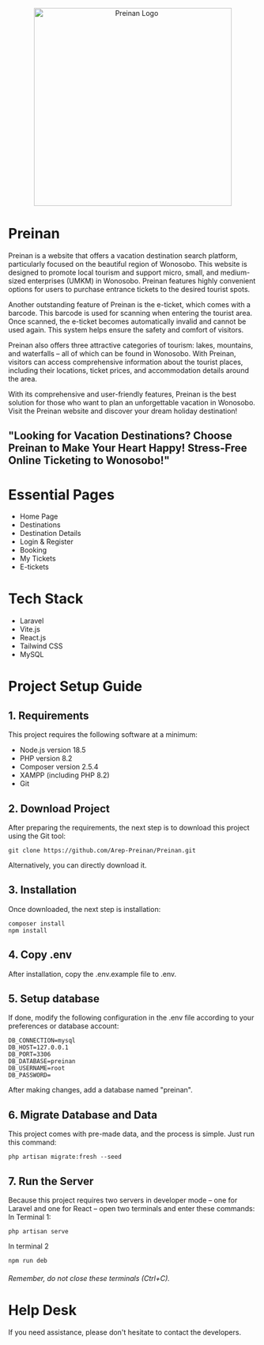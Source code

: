 <p align="center"><a href="https://laravel.com" target="_blank"><img src="http://preinan.xxuz.com/images/preinannotblack.svg" width="400" alt="Preinan Logo"></a></p>

# Preinan

Preinan is a website that offers a vacation destination search platform, particularly focused on the beautiful region of Wonosobo. This website is designed to promote local tourism and support micro, small, and medium-sized enterprises (UMKM) in Wonosobo. Preinan features highly convenient options for users to purchase entrance tickets to the desired tourist spots.

Another outstanding feature of Preinan is the e-ticket, which comes with a barcode. This barcode is used for scanning when entering the tourist area. Once scanned, the e-ticket becomes automatically invalid and cannot be used again. This system helps ensure the safety and comfort of visitors.

Preinan also offers three attractive categories of tourism: lakes, mountains, and waterfalls – all of which can be found in Wonosobo. With Preinan, visitors can access comprehensive information about the tourist places, including their locations, ticket prices, and accommodation details around the area.

With its comprehensive and user-friendly features, Preinan is the best solution for those who want to plan an unforgettable vacation in Wonosobo. Visit the Preinan website and discover your dream holiday destination!

## "Looking for Vacation Destinations? Choose Preinan to Make Your Heart Happy! Stress-Free Online Ticketing to Wonosobo!"

# Essential Pages
- Home Page
- Destinations
- Destination Details
- Login & Register
- Booking
- My Tickets
- E-tickets

# Tech Stack 
- Laravel
- Vite.js
- React.js
- Tailwind CSS
- MySQL

# Project Setup Guide

## 1. Requirements
This project requires the following software at a minimum:
- Node.js version 18.5
- PHP version 8.2
- Composer version 2.5.4
- XAMPP (including PHP 8.2)
- Git

## 2. Download Project
After preparing the requirements, the next step is to download this project using the Git tool:
```
git clone https://github.com/Arep-Preinan/Preinan.git
```
Alternatively, you can directly download it.

## 3. Installation
Once downloaded, the next step is installation:
```
composer install
npm install
```

## 4. Copy .env
After installation, copy the .env.example file to .env.

## 5. Setup database
If done, modify the following configuration in the .env file according to your preferences or database account:
```
DB_CONNECTION=mysql
DB_HOST=127.0.0.1
DB_PORT=3306
DB_DATABASE=preinan
DB_USERNAME=root
DB_PASSWORD=
```
After making changes, add a database named "preinan".

## 6. Migrate Database and Data
This project comes with pre-made data, and the process is simple. Just run this command:
```
php artisan migrate:fresh --seed
```

## 7. Run the Server
Because this project requires two servers in developer mode – one for Laravel and one for React – open two terminals and enter these commands:
In Terminal 1:
```
php artisan serve
```
In terminal 2
```
npm run deb
```
###### Remember, do not close these terminals (Ctrl+C).

# Help Desk
If you need assistance, please don't hesitate to contact the developers.
